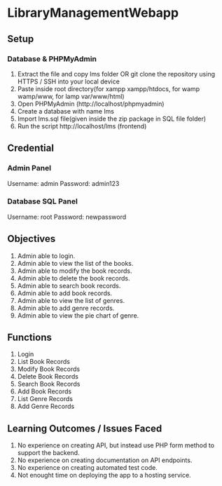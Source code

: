 # LibraryManagementWebapp

## Setup
### Database & PHPMyAdmin
1. Extract the file and copy lms folder OR git clone the repository using HTTPS / SSH into your local device
2. Paste inside root directory(for xampp xampp/htdocs, for wamp wamp/www, for lamp var/www/html)
3. Open PHPMyAdmin (http://localhost/phpmyadmin)
4. Create a database with name lms
5. Import lms.sql file(given inside the zip package in SQL file folder)
6. Run the script http://localhost/lms (frontend)

## Credential
### Admin Panel
Username: admin
Password: admin123

### Database SQL Panel
Username: root
Password: newpassword

## Objectives
1. Admin able to login.
2. Admin able to view the list of the books.
3. Admin able to modify the book records.
4. Admin able to delete the book records.
5. Admin able to search book records.
6. Admin able to add book records.
7. Admin able to view the list of genres.
8. Admin able to add genre records.
9. Admin able to view the pie chart of genre.

## Functions
1. Login
2. List Book Records
3. Modify Book Records
4. Delete Book Records
5. Search Book Records
6. Add Book Records
7. List Genre Records
8. Add Genre Records

## Learning Outcomes / Issues Faced
1. No experience on creating API, but instead use PHP form method to support the backend.
2. No experience on creating documentation on API endpoints.
3. No experience on creating automated test code.
4. Not enought time on deploying the app to a hosting service.


